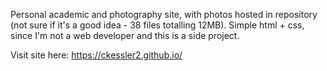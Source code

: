 Personal academic and photography site, with photos hosted in repository (not sure if it's a good idea - 38 files totalling 12MB). Simple html + css, since I'm not a web developer and this is a side project.

Visit site here: https://ckessler2.github.io/
